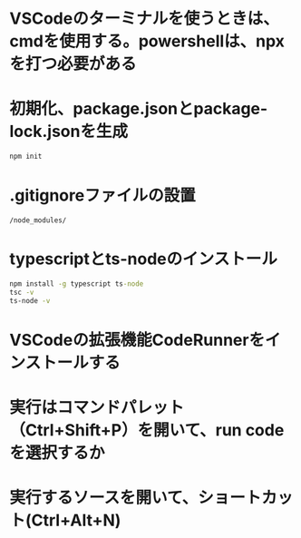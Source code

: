 # VSCodeのターミナルを使うときは、cmdを使用する。powershellは、npxを打つ必要がある 

# 初期化、package.jsonとpackage-lock.jsonを生成
```cmd
npm init

```

# .gitignoreファイルの設置
```text:.gitignore
/node_modules/

```
# typescriptとts-nodeのインストール
```cmd
npm install -g typescript ts-node
tsc -v
ts-node -v
```

# VSCodeの拡張機能CodeRunnerをインストールする

# 実行はコマンドパレット（Ctrl+Shift+P）を開いて、run codeを選択するか
# 実行するソースを開いて、ショートカット(Ctrl+Alt+N)

